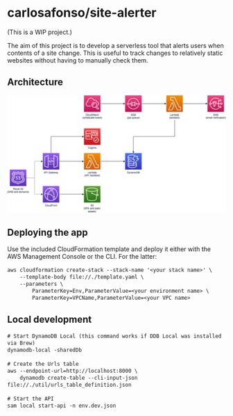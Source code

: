 # carlosafonso/site-alerter

(This is a WIP project.)

The aim of this project is to develop a serverless tool that alerts users when contents of a site change. This is useful to track changes to relatively static websites without having to manually check them.

## Architecture

![Architecture diagram](arch-diagram.png)

## Deploying the app

Use the included CloudFormation template and deploy it either with the AWS Management Console or the CLI. For the latter:

```
aws cloudformation create-stack --stack-name '<your stack name>' \
	--template-body file://./template.yaml \
	--parameters \
		ParameterKey=Env,ParameterValue=<your environment name> \
		ParameterKey=VPCName,ParameterValue=<your VPC name>
```

## Local development

```
# Start DynamoDB Local (this command works if DDB Local was installed via Brew)
dynamodb-local -sharedDb

# Create the Urls table
aws --endpoint-url=http://localhost:8000 \
	dynamodb create-table --cli-input-json file://./util/urls_table_definition.json

# Start the API
sam local start-api -n env.dev.json
```
